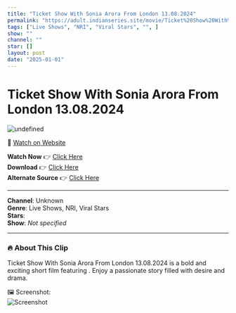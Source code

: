 ```yaml
---
title: "Ticket Show With Sonia Arora From London 13.08.2024"
permalink: "https://adult.indianseries.site/movie/Ticket%20Show%20With%20Sonia%20Arora%20From%20London%2013.08.2024"
tags: ["Live Shows", "NRI", "Viral Stars", "", ]
show: ""
channel: ""
star: []
layout: post
date: "2025-01-01"
---
```


# Ticket Show With Sonia Arora From London 13.08.2024

![undefined](https://desisins.com/wp-content/uploads/2024/08/Sonia-Arora-Ticket-Show-DesiSins.com_cleanup.jpg)

🔗 [Watch on Website](https://adult.indianseries.site/movie/Ticket%20Show%20With%20Sonia%20Arora%20From%20London%2013.08.2024)

**Watch Now** 👉 [Click Here](https://adult.indianseries.site/movie/Ticket%20Show%20With%20Sonia%20Arora%20From%20London%2013.08.2024)  
**Download** 👉 [Click Here](https://adult.indianseries.site/movie/Ticket%20Show%20With%20Sonia%20Arora%20From%20London%2013.08.2024)  
**Alternate Source** 👉 [Click Here](https://adult.indianseries.site/movie/Ticket%20Show%20With%20Sonia%20Arora%20From%20London%2013.08.2024)

---

**Channel**: Unknown  
**Genre**: Live Shows, NRI, Viral Stars  
**Stars**:   
**Show**: *Not specified*

---

### 🔥 About This Clip

Ticket Show With Sonia Arora From London 13.08.2024 is a bold and exciting short film featuring . Enjoy a passionate story filled with desire and drama.
 
🖼️ Screenshot:  
![Screenshot](https://desisins.com/wp-content/uploads/2024/08/Sonia-Arora-Ticket-Show-DesiSins.com_cleanup.jpg)
